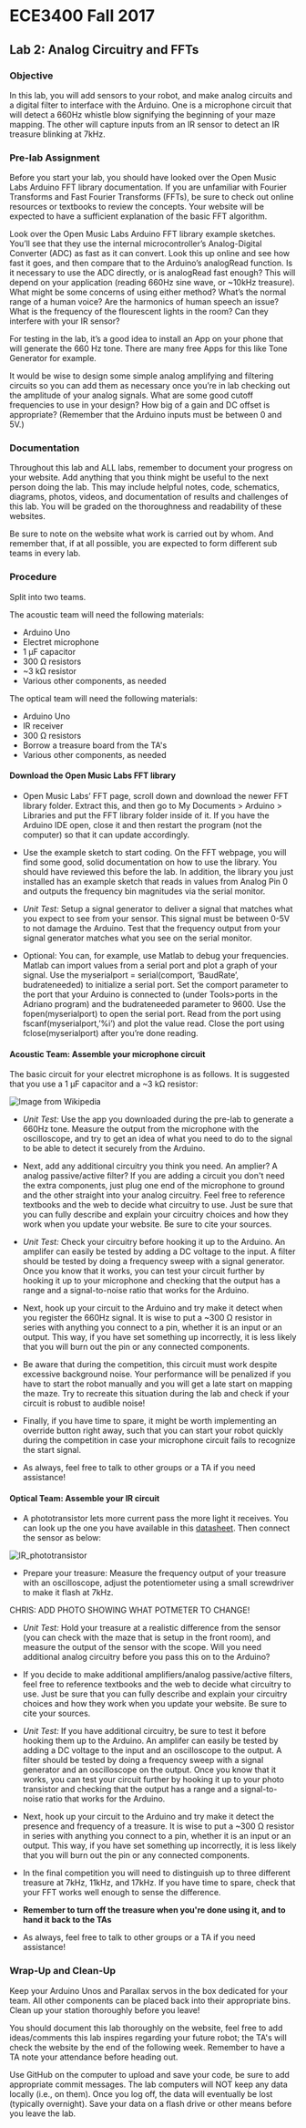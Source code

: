 # ECE3400 Fall 2017
## Lab 2: Analog Circuitry and FFTs

### Objective
In this lab, you will add sensors to your robot, and make analog circuits and a digital filter to interface with the Arduino. One is a microphone circuit that will detect a 660Hz whistle blow signifying the beginning of your maze mapping. The other will capture inputs from an IR sensor to detect an IR treasure blinking at 7kHz. 

### Pre-lab Assignment
Before you start your lab, you should have looked over the Open Music Labs Arduino FFT library documentation. If you are unfamiliar with Fourier Transforms and Fast Fourier Transforms (FFTs), be sure to check out online resources or textbooks to review the concepts. Your website will be expected to have a sufficient explanation of the basic FFT algorithm.

Look over the Open Music Labs Arduino FFT library example sketches. You’ll see that they use the internal microcontroller’s Analog-Digital Converter (ADC) as fast as it can convert. Look this up online and see how fast it goes, and then compare that to the Arduino’s analogRead function. Is it necessary to use the ADC directly, or is analogRead fast enough? This will depend on your application (reading 660Hz sine wave, or ~10kHz treasure). What might be some concerns of using either method? What’s the normal range of a human voice? Are the harmonics of human speech an issue? What is the frequency of the flourescent lights in the room? Can they interfere with your IR sensor?

For testing in the lab, it’s a good idea to install an App on your phone that will generate the 660 Hz tone. There are many free Apps for this like Tone Generator for example.

It would be wise to design some simple analog amplifying and filtering circuits so you can add them as necessary once you’re in lab checking out the amplitude of your analog signals. What are some good cutoff frequencies to use in your design? How big of a gain and DC offset is appropriate? (Remember that the Arduino inputs must be between 0 and 5V.)

### Documentation
Throughout this lab and ALL labs, remember to document your progress on your website. Add anything that you think might be useful to the next person doing the lab. This may include helpful notes, code, schematics, diagrams, photos, videos, and documentation of results and challenges of this lab. You will be graded on the thoroughness and readability of these websites. 

Be sure to note on the website what work is carried out by whom. And remember that, if at all possible, you are expected to form different sub teams in every lab.

### Procedure

Split into two teams. 

The acoustic team will need the following materials:
- Arduino Uno
- Electret microphone
- 1 µF capacitor
- 300 Ω resistors
- ~3 kΩ resistor
- Various other components, as needed

The optical team will need the following materials:
- Arduino Uno
- IR receiver
- 300 Ω resistors
- Borrow a treasure board from the TA's
- Various other components, as needed

#### Download the Open Music Labs FFT library

* Open Music Labs’ FFT page, scroll down and download the newer FFT library folder. Extract this, and then go to My Documents > Arduino > Libraries and put the FFT library folder inside of it. If you have the Arduino IDE open, close it and then restart the program (not the computer) so that it can update accordingly.

* Use the example sketch to start coding. On the FFT webpage, you will find some good, solid documentation on how to use the library. You should have reviewed this before the lab. In addition, the library you just installed has an example sketch that reads in values from Analog Pin 0 and outputs the frequency bin magnitudes via the serial monitor. 

* *Unit Test:* Setup a signal generator to deliver a signal that matches what you expect to see from your sensor. This signal must be between 0-5V to not damage the Arduino. Test that the frequency output from your signal generator matches what you see on the serial monitor. 

* Optional: You can, for example, use Matlab to debug your frequencies. Matlab can import values from a serial port and plot a graph of your signal. Use the myserialport = serial(comport, ‘BaudRate’, budrateneeded) to initialize a serial port. Set the comport parameter to the port that your Arduino is connected to (under Tools>ports in the Adriano program) and the budrateneeded parameter to 9600. Use the fopen(myserialport) to open the serial port. Read from the port using fscanf(myserialport,’%i’) and plot the value read. Close the port using fclose(myserialport) after you’re done reading.

#### Acoustic Team: Assemble your microphone circuit

The basic circuit for your electret microphone is as follows. It is suggested that you use a 1 µF capacitor and a ~3 kΩ resistor:

![Image from Wikipedia](images/lab2_fig1.png)

* *Unit Test:* Use the app you downloaded during the pre-lab to generate a 660Hz tone. Measure the output from the microphone with the oscilloscope, and try to get an idea of what you need to do to the signal to be able to detect it securely from the Arduino.

* Next, add any additional circuitry you think you need. An amplier? A analog passive/active filter? If you are adding a circuit you don't need the extra components, just plug one end of the microphone to ground and the other straight into your analog circuitry. Feel free to reference textbooks and the web to decide what circuitry to use. Just be sure that you can fully describe and explain your circuitry choices and how they work when you update your website. Be sure to cite your sources.

* *Unit Test:* Check your circuitry before hooking it up to the Arduino. An amplifer can easily be tested by adding a DC voltage to the input. A filter should be tested by doing a frequency sweep with a signal generator. Once you know that it works, you can test your circuit further by hooking it up to your microphone and checking that the output has a range and a signal-to-noise ratio that works for the Arduino. 

* Next, hook up your circuit to the Arduino and try make it detect when you register the 660Hz signal. It is wise to put a ~300 Ω resistor in series with anything you connect to a pin, whether it is an input or an output. This way, if you have set something up incorrectly, it is less likely that you will burn out the pin or any connected components. 

* Be aware that during the competition, this circuit must work despite excessive background noise. Your performance will be penalized if you have to start the robot manually and you will get a late start on mapping the maze. Try to recreate this situation during the lab and check if your circuit is robust to audible noise!

* Finally, if you have time to spare, it might be worth implementing an override button right away, such that you can start your robot quickly during the competition in case your microphone circuit fails to recognize the start signal. 

* As always, feel free to talk to other groups or a TA if you need assistance! 

#### Optical Team: Assemble your IR circuit

* A phototransistor lets more current pass the more light it receives. You can look up the one you have available in this [datasheet](https://www.digikey.com/product-detail/en/rohm-semiconductor/RPT-34PB3F/511-1357-ND/638562). Then connect the sensor as below:

![IR_phototransistor](./images/Lab2_Phototransistor.jpg)

* Prepare your treasure: Measure the frequency output of your treasure with an oscilloscope, adjust the potentiometer using a small screwdriver to make it flash at 7kHz. 

CHRIS: ADD PHOTO SHOWING WHAT POTMETER TO CHANGE!

* *Unit Test:* Hold your treasure at a realistic difference from the sensor (you can check with the maze that is setup in the front room), and measure the output of the sensor with the scope. Will you need additional analog circuitry before you pass this on to the Arduino?

* If you decide to make additional amplifiers/analog passive/active filters, feel free to reference textbooks and the web to decide what circuitry to use. Just be sure that you can fully describe and explain your circuitry choices and how they work when you update your website. Be sure to cite your sources.

* *Unit Test:* If you have additional circuitry, be sure to test it before hooking them up to the Arduino. An amplifer can easily be tested by adding a DC voltage to the input and an oscilloscope to the output. A filter should be tested by doing a frequency sweep with a signal generator and an oscilloscope on the output. Once you know that it works, you can test your circuit further by hooking it up to your photo transistor and checking that the output has a range and a signal-to-noise ratio that works for the Arduino. 

* Next, hook up your circuit to the Arduino and try make it detect the presence and frequency of a treasure. It is wise to put a ~300 Ω resistor in series with anything you connect to a pin, whether it is an input or an output. This way, if you have set something up incorrectly, it is less likely that you will burn out the pin or any connected components. 

* In the final competition you will need to distinguish up to three different treasure at 7kHz, 11kHz, and 17kHz. If you have time to spare, check that your FFT works well enough to sense the difference.

* **Remember to turn off the treasure when you're done using it, and to hand it back to the TAs**

* As always, feel free to talk to other groups or a TA if you need assistance! 

### Wrap-Up and Clean-Up

Keep your Arduino Unos and Parallax servos in the box dedicated for your team. All other components can be placed back into their appropriate bins. Clean up your station thoroughly before you leave!

You should document this lab thoroughly on the website, feel free to add ideas/comments this lab inspires regarding your future robot; the TA's will check the website by the end of the following week. Remember to have a TA note your attendance before heading out.

Use GitHub on the computer to upload and save your code, be sure to add appropriate commit messages. The lab computers will NOT keep any data locally (i.e., on them). Once you log off, the data will eventually be lost (typically overnight). Save your data on a flash drive or other means before you leave the lab.
